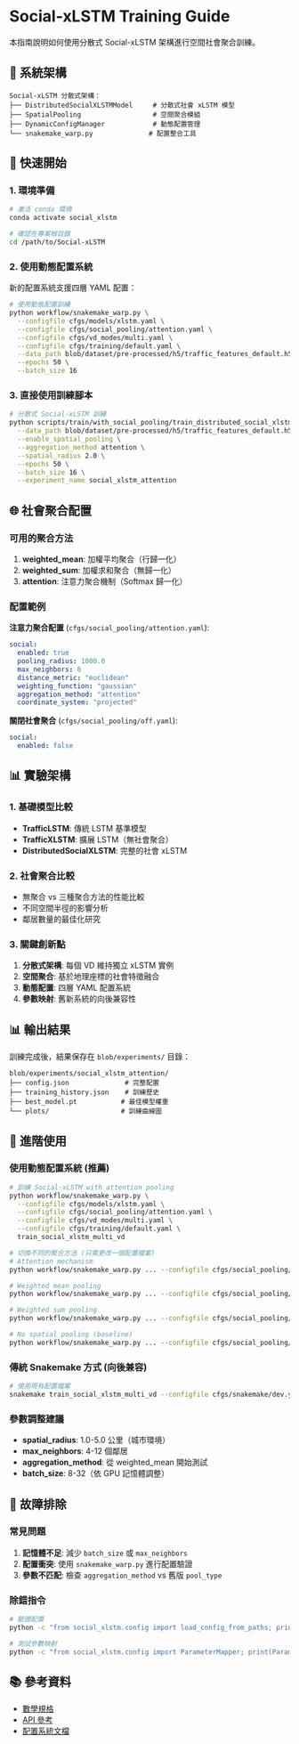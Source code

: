 # Social-xLSTM Training Guide

本指南說明如何使用分散式 Social-xLSTM 架構進行空間社會聚合訓練。

## 📁 系統架構

```
Social-xLSTM 分散式架構：
├── DistributedSocialXLSTMModel     # 分散式社會 xLSTM 模型
├── SpatialPooling                  # 空間聚合模組
├── DynamicConfigManager            # 動態配置管理
└── snakemake_warp.py              # 配置整合工具
```

## 🚀 快速開始

### 1. 環境準備

```bash
# 激活 conda 環境
conda activate social_xlstm

# 確認在專案根目錄
cd /path/to/Social-xLSTM
```

### 2. 使用動態配置系統

新的配置系統支援四層 YAML 配置：

```bash
# 使用動態配置訓練
python workflow/snakemake_warp.py \
  --configfile cfgs/models/xlstm.yaml \
  --configfile cfgs/social_pooling/attention.yaml \
  --configfile cfgs/vd_modes/multi.yaml \
  --configfile cfgs/training/default.yaml \
  --data_path blob/dataset/pre-processed/h5/traffic_features_default.h5 \
  --epochs 50 \
  --batch_size 16
```

### 3. 直接使用訓練腳本

```bash
# 分散式 Social-xLSTM 訓練
python scripts/train/with_social_pooling/train_distributed_social_xlstm.py \
  --data_path blob/dataset/pre-processed/h5/traffic_features_default.h5 \
  --enable_spatial_pooling \
  --aggregation_method attention \
  --spatial_radius 2.0 \
  --epochs 50 \
  --batch_size 16 \
  --experiment_name social_xlstm_attention
```

## 🌐 社會聚合配置

### 可用的聚合方法

1. **weighted_mean**: 加權平均聚合（行歸一化）
2. **weighted_sum**: 加權求和聚合（無歸一化）
3. **attention**: 注意力聚合機制（Softmax 歸一化）

### 配置範例

**注意力聚合配置** (`cfgs/social_pooling/attention.yaml`):
```yaml
social:
  enabled: true
  pooling_radius: 1000.0
  max_neighbors: 8
  distance_metric: "euclidean"
  weighting_function: "gaussian"
  aggregation_method: "attention"
  coordinate_system: "projected"
```

**關閉社會聚合** (`cfgs/social_pooling/off.yaml`):
```yaml
social:
  enabled: false
```

## 📊 實驗架構

### 1. 基礎模型比較
- **TrafficLSTM**: 傳統 LSTM 基準模型
- **TrafficXLSTM**: 擴展 LSTM（無社會聚合）
- **DistributedSocialXLSTM**: 完整的社會 xLSTM

### 2. 社會聚合比較
- 無聚合 vs 三種聚合方法的性能比較
- 不同空間半徑的影響分析
- 鄰居數量的最佳化研究

### 3. 關鍵創新點

1. **分散式架構**: 每個 VD 維持獨立 xLSTM 實例
2. **空間聚合**: 基於地理座標的社會特徵融合
3. **動態配置**: 四層 YAML 配置系統
4. **參數映射**: 舊新系統的向後兼容性

## 📊 輸出結果

訓練完成後，結果保存在 `blob/experiments/` 目錄：

```
blob/experiments/social_xlstm_attention/
├── config.json              # 完整配置
├── training_history.json    # 訓練歷史
├── best_model.pt           # 最佳模型權重
└── plots/                  # 訓練曲線圖
```

## 🔧 進階使用

### 使用動態配置系統 (推薦)

```bash
# 訓練 Social-xLSTM with attention pooling
python workflow/snakemake_warp.py \
  --configfile cfgs/models/xlstm.yaml \
  --configfile cfgs/social_pooling/attention.yaml \
  --configfile cfgs/vd_modes/multi.yaml \
  --configfile cfgs/training/default.yaml \
  train_social_xlstm_multi_vd

# 切換不同的聚合方法 (只需更改一個配置檔案)
# Attention mechanism
python workflow/snakemake_warp.py ... --configfile cfgs/social_pooling/attention.yaml ...

# Weighted mean pooling  
python workflow/snakemake_warp.py ... --configfile cfgs/social_pooling/weighted_mean.yaml ...

# Weighted sum pooling
python workflow/snakemake_warp.py ... --configfile cfgs/social_pooling/weighted_sum.yaml ...

# No spatial pooling (baseline)
python workflow/snakemake_warp.py ... --configfile cfgs/social_pooling/off.yaml ...
```

### 傳統 Snakemake 方式 (向後兼容)

```bash
# 使用現有配置檔案
snakemake train_social_xlstm_multi_vd --configfile cfgs/snakemake/dev.yaml --cores 2
```

### 參數調整建議

- **spatial_radius**: 1.0-5.0 公里（城市環境）
- **max_neighbors**: 4-12 個鄰居
- **aggregation_method**: 從 weighted_mean 開始測試
- **batch_size**: 8-32（依 GPU 記憶體調整）

## 🚨 故障排除

### 常見問題

1. **記憶體不足**: 減少 `batch_size` 或 `max_neighbors`
2. **配置衝突**: 使用 `snakemake_warp.py` 進行配置驗證
3. **參數不匹配**: 檢查 `aggregation_method` vs 舊版 `pool_type`

### 除錯指令

```bash
# 驗證配置
python -c "from social_xlstm.config import load_config_from_paths; print('配置系統正常')"

# 測試參數映射
python -c "from social_xlstm.config import ParameterMapper; print(ParameterMapper().POOL_TYPE_TO_AGGREGATION_METHOD)"
```

## 📚 參考資料

- [數學規格](../concepts/mathematical-specifications.md)
- [API 參考](../reference/api-reference.md)
- [配置系統文檔](../concepts/configuration-system.md)